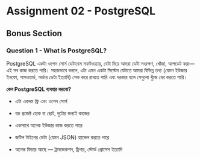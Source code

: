 # Assignment 02 - PostgreSQL

## Bonus Section
### Question 1 - What is PostgreSQL?

PostgreSQL একটা ওপেন সোর্স ডেটাবেস সফটওয়্যার, যেটা দিয়ে আমরা ডেটা সংরক্ষণ, খোঁজা, আপডেট করা—এই সব কাজ করতে পারি। সহজভাবে বললে, এটা এমন একটা সিস্টেম যেটাতে আমরা বিভিন্ন তথ্য (যেমন ইউজার ইনফো, পাসওয়ার্ড, অর্ডার ডেটা ইত্যাদি) সেভ করে রাখতে পারি এবং দরকার হলে সেগুলো খুঁজে বের করতে পারি।

**কেন PostgreSQL ব্যবহার করবো?**

- এটা একদম ফ্রি এবং ওপেন সোর্স

- বড় প্রজেক্ট হোক বা ছোট, দুটোর জন্যই কাজের

- একসাথে অনেক ইউজার কাজ করতে পারে

- জটিল টাইপের ডেটা (যেমন JSON) হ্যান্ডেল করতে পারে

- অনেক ফিচার আছে — ট্রানজেকশন, ট্রিগার, স্টোর্ড প্রোসেস ইত্যাদি